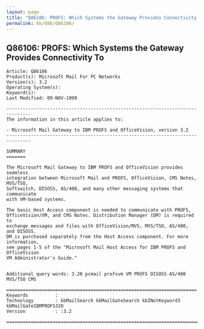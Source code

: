 ```yaml
---
layout: page
title: "Q86106: PROFS: Which Systems the Gateway Provides Connectivity To"
permalink: kb/086/Q86106/
---
```


## Q86106: PROFS: Which Systems the Gateway Provides Connectivity To

	Article: Q86106
	Product(s): Microsoft Mail For PC Networks
	Version(s): 3.2
	Operating System(s): 
	Keyword(s): 
	Last Modified: 09-NOV-1999
	
	-------------------------------------------------------------------------------
	The information in this article applies to:
	
	- Microsoft Mail Gateway to IBM PROFS and OfficeVision, version 3.2 
	-------------------------------------------------------------------------------
	
	SUMMARY
	=======
	
	The Microsoft Mail Gateway to IBM PROFS and OfficeVision provides seamless
	integration between Microsoft Mail and PROFS, OfficeVision, CMS Notes, MVS/TSO,
	Softswitch, DISOSS, AS/400, and many other messaging systems that communicate
	with VM-based systems.
	
	The basic Host Access component is needed to communicate with PROFS,
	OfficeVision/VM, and CMS Notes. Distribution Manager (DM) is required to
	exchange messages and files with OfficeVision/MVS, MVS/TSO, AS/400, and DISOSS.
	DM is purchased separately from the Host Access component. For more information,
	see pages 1-5 of the "Microsoft Mail Host Access for IBM PROFS and OfficeVision
	VM Administrator's Guide."
	
	
	Additional query words: 3.20 pcmail profsvm VM PROFS DISOSS AS/400 MVS/TSO CMS
	
	======================================================================
	Keywords          :  
	Technology        : kbMailSearch kbMailGateSearch kbZNotKeyword3 kbMailGateIBMPROFS320
	Version           : :3.2
	
	=============================================================================
	
